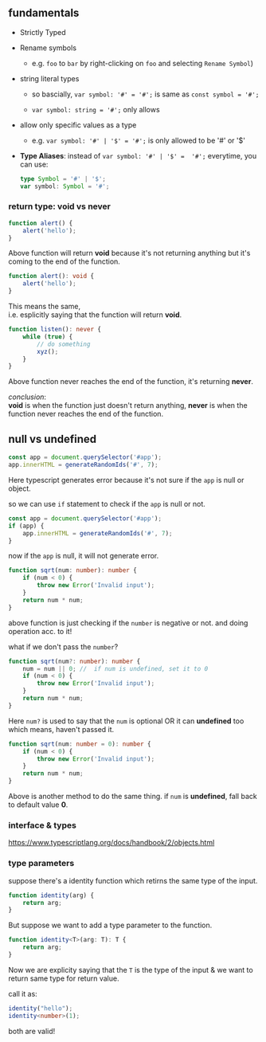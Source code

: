 

##  fundamentals

*   Strictly Typed
*   Rename symbols 
    *   e.g. `foo` to `bar` by right-clicking on `foo` and selecting `Rename Symbol`)

*   string literal types
    *   so bascially, `var symbol: '#' = '#';` is same as `const symbol = '#';` 

    *   `var symbol: string = '#';` only allows 

*   allow only specific values as a type
    *   e.g. `var symbol: '#' | '$' = '#';` is only allowed to be '#' or '$' 

*   **Type Aliases**: instead of `var symbol: '#' | '$' =  '#';` everytime, you can use:
    ```ts
    type Symbol = '#' | '$';
    var symbol: Symbol = '#';
    ```


### return type: void vs never

```ts
function alert() {
    alert('hello');
}
```

Above function will return **void** because it's not returning anything but it's coming to the end of the function.

```ts
function alert(): void {
    alert('hello');
}
```

This means the same,  
i.e. esplicitly saying that the function will return **void**.

```ts
function listen(): never {
    while (true) {
        // do something
        xyz();
    }
}
```

Above function never reaches the end of the function, it's returning **never**.


*conclusion*:  
**void** is when the function just doesn't return anything, **never** is when the function never reaches the end of the function. 

## null vs undefined

```ts
const app = document.querySelector('#app');
app.innerHTML = generateRandomIds('#', 7);
```

Here typescript generates error because it's not sure if the `app` is null or object.

so we can use `if` statement to check if the `app` is null or not.

```ts
const app = document.querySelector('#app');
if (app) {
    app.innerHTML = generateRandomIds('#', 7);
}
```

now if the `app` is null, it will not generate error.

```ts
function sqrt(num: number): number {
    if (num < 0) {
        throw new Error('Invalid input');
    }
    return num * num;
}
```

above function is just checking if the `number` is negative or not. and doing operation acc. to it!

what if we don't pass the `number`?

```ts
function sqrt(num?: number): number {
    num = num || 0; //  if num is undefined, set it to 0
    if (num < 0) {
        throw new Error('Invalid input');
    }
    return num * num;
}
```

Here `num?` is used to say that the `num` is optional OR it can **undefined** too which means, haven't passed it.

```ts
function sqrt(num: number = 0): number {
    if (num < 0) {
        throw new Error('Invalid input');
    }
    return num * num;
}
```

Above is another method to do the same thing. if `num` is **undefined**, fall back to default value **0**.


### interface & types 

https://www.typescriptlang.org/docs/handbook/2/objects.html


### type parameters

suppose there's a identity function which retirns the same type of the input.

```ts
function identity(arg) {
    return arg;
}
```

But suppose we want to add a type parameter to the function.

```ts
function identity<T>(arg: T): T {
    return arg;
}
```

Now we are explicity saying that the `T` is the type of the input & we want to return same type for return value.

call it as:
```ts
identity("hello");
identity<number>(1);
```

both are valid!


### 